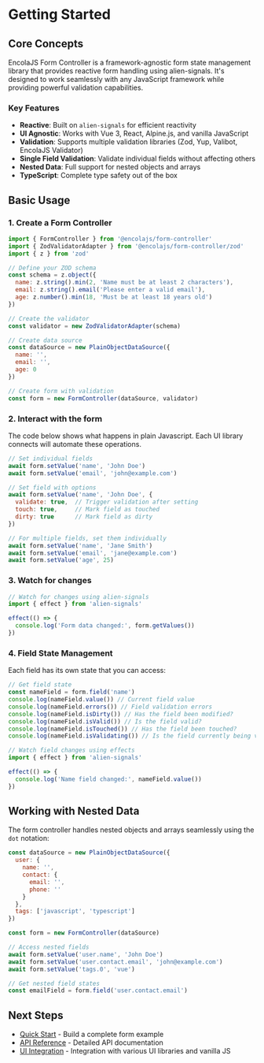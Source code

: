 # Getting Started

## Core Concepts

EncolaJS Form Controller is a framework-agnostic form state management library that provides reactive form handling using alien-signals. It's designed to work seamlessly with any JavaScript framework while providing powerful validation capabilities.

### Key Features

- **Reactive**: Built on `alien-signals` for efficient reactivity
- **UI Agnostic**: Works with Vue 3, React, Alpine.js, and vanilla JavaScript
- **Validation**: Supports multiple validation libraries (Zod, Yup, Valibot, EncolaJS Validator)
- **Single Field Validation**: Validate individual fields without affecting others
- **Nested Data**: Full support for nested objects and arrays
- **TypeScript**: Complete type safety out of the box

## Basic Usage

### 1. Create a Form Controller

```javascript
import { FormController } from '@encolajs/form-controller'
import { ZodValidatorAdapter } from '@encolajs/form-controller/zod'
import { z } from 'zod'

// Define your ZOD schema
const schema = z.object({
  name: z.string().min(2, 'Name must be at least 2 characters'),
  email: z.string().email('Please enter a valid email'),
  age: z.number().min(18, 'Must be at least 18 years old')
})

// Create the validator
const validator = new ZodValidatorAdapter(schema)

// Create data source
const dataSource = new PlainObjectDataSource({
  name: '',
  email: '',
  age: 0
})

// Create form with validation
const form = new FormController(dataSource, validator)
```

### 2. Interact with the form

The code below shows what happens in plain Javascript. Each UI library connects will automate these operations.

```javascript
// Set individual fields
await form.setValue('name', 'John Doe')
await form.setValue('email', 'john@example.com')

// Set field with options
await form.setValue('name', 'John Doe', {
  validate: true,  // Trigger validation after setting
  touch: true,     // Mark field as touched
  dirty: true      // Mark field as dirty
})

// For multiple fields, set them individually
await form.setValue('name', 'Jane Smith')
await form.setValue('email', 'jane@example.com')
await form.setValue('age', 25)
```

### 3. Watch for changes

```javascript
// Watch for changes using alien-signals
import { effect } from 'alien-signals'

effect(() => {
  console.log('Form data changed:', form.getValues())
})
```

### 4. Field State Management

Each field has its own state that you can access:

```javascript
// Get field state
const nameField = form.field('name')
console.log(nameField.value()) // Current field value
console.log(nameField.errors()) // Field validation errors
console.log(nameField.isDirty()) // Has the field been modified?
console.log(nameField.isValid()) // Is the field valid?
console.log(nameField.isTouched()) // Has the field been touched?
console.log(nameField.isValidating()) // Is the field currently being validated?

// Watch field changes using effects
import { effect } from 'alien-signals'

effect(() => {
  console.log('Name field changed:', nameField.value())
})
```

## Working with Nested Data

The form controller handles nested objects and arrays seamlessly using the `dot` notation:

```javascript
const dataSource = new PlainObjectDataSource({
  user: {
    name: '',
    contact: {
      email: '',
      phone: ''
    }
  },
  tags: ['javascript', 'typescript']
})

const form = new FormController(dataSource)

// Access nested fields
await form.setValue('user.name', 'John Doe')
await form.setValue('user.contact.email', 'john@example.com')
await form.setValue('tags.0', 'vue')

// Get nested field states
const emailField = form.field('user.contact.email')
```

## Next Steps

- [Quick Start](/quick-start.md) - Build a complete form example
- [API Reference](/api-reference.md) - Detailed API documentation
- [UI Integration](/ui-integration/) - Integration with various UI libraries and vanilla JS